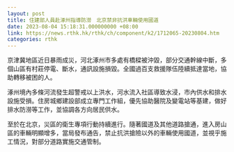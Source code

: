 ```yaml
---
layout: post
title: 住建部人員赴涿州指導防澇　北京禁非抗洪車輛使用國道
date: 2023-08-04 15:18:31.000000000 +08:00
link: https://news.rthk.hk/rthk/ch/component/k2/1712065-20230804.htm
categories: rthk
---
```


京津冀地區近日暴雨成災，河北涿州市多處有橋樑被沖毀，部分交通幹線中斷，多個山區有村莊停電、斷水，通訊設施損毀。全國過百支救援隊伍陸續抵達當地，協助轉移被困的人。

涿州境內多條河流發生超警戒以上洪水，河水流入社區導致水浸，市內供水和排水設施受損。住房城鄉建設部成立專門工作組，優先協助醫院及變電站等基建，做好排水防澇等工作，並協調各方向居民供水。

至於在北京，災區的衛生專項行動持續進行。隨著國道及其他道路搶通，進入房山區的車輛明顯增多，當局發布通告，禁止抗洪搶險以外的車輛使用國道，並視乎施工情況，對部分道路實施交通管制。

